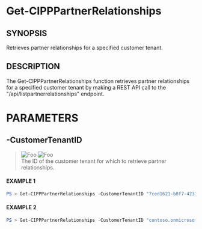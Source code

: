 # Get-CIPPPartnerRelationships
## SYNOPSIS
Retrieves partner relationships for a specified customer tenant.
## DESCRIPTION
The Get-CIPPPartnerRelationships function retrieves partner relationships for a specified customer tenant by making a REST API call to the "/api/listpartnerrelationships" endpoint.
# PARAMETERS

## **-CustomerTenantID**
> ![Foo](https://img.shields.io/badge/Type-String-Blue?) ![Foo](https://img.shields.io/badge/Mandatory-TRUE-Red?) \
The ID of the customer tenant for which to retrieve partner relationships.

 #### EXAMPLE 1
```powershell
PS > Get-CIPPPartnerRelationships -CustomerTenantID "7ced1621-b8f7-4231-868c-bc6b1a2f1778"
```
 #### EXAMPLE 2
```powershell
PS > Get-CIPPPartnerRelationships -CustomerTenantID "contoso.onmicrosoft.com"
```

